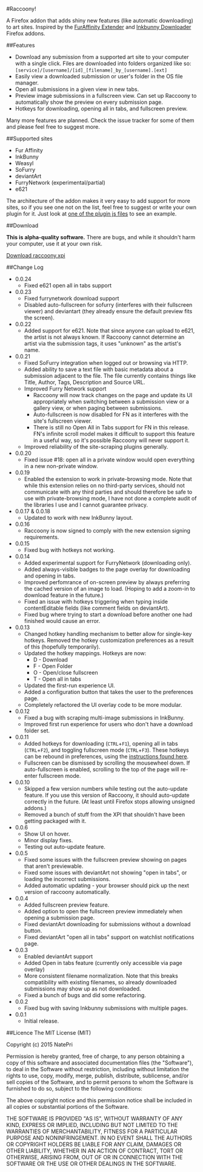 #Raccoony!

A Firefox addon that adds shiny new features (like automatic downloading) to art sites. Inspired by the [FurAffinity Extender](https://andrewneo.github.io/faextender/) and [Inkbunny Downloader](http://www.humbird0.com/#/addons/inkbunny_downloader) Firefox addons.

##Features

 * Download any submission from a supported art site to your computer with a single click.
   Files are downloaded into folders organized like so: 
   `[service]/[username]/[id]_[filename]_by_[username].[ext]`
 * Easily view a downloaded submission or user's folder in the OS file manager.
 * Open all submissions in a given view in new tabs.
 * Preview image submissions in a fullscreen view. Can set up Raccoony to automatically show the preview on every submission page.
 * Hotkeys for downloading, opening all in tabs, and fullscreen preview.

Many more features are planned. Check the issue tracker for some of them and please feel
free to suggest more.

##Supported sites

 * Fur Affinity
 * InkBunny
 * Weasyl
 * SoFurry
 * deviantArt
 * FurryNetwork (experimental/partial)
 * e621

The architecture of the addon makes it very easy to add support for more sites, 
so if you see one not on the list, feel free to suggest or write your own plugin
for it. Just look at [one of the plugin js files](https://github.com/NatePri/Raccoony/blob/master/data/plugins/weasyl.js) 
to see an example.

##Download

**This is alpha-quality software.** There are bugs, and while it shouldn't harm your computer, use it at your own risk.

[Download raccoony.xpi](https://github.com/NatePri/Raccoony/raw/master/dist/raccoony.xpi)

##Change Log

* 0.0.24
    - Fixed e621 open all in tabs support
* 0.0.23
    - Fixed furrynetwork download support
    - Disabled auto-fullscreen for sofurry (interferes with their fullscreen viewer) and deviantart (they already ensure the default preview fits the screen).
* 0.0.22
    - Added support for e621. Note that since anyone can upload to e621, the artist is not always known. If Raccoony cannot determine an artist via the submission tags, it uses "unknown" as the artist's name.
* 0.0.21
    - Fixed SoFurry integration when logged out or browsing via HTTP.
    - Added ability to save a text file with basic metadata about a submission adjacent to the file. The file currently contains things like Title, Author, Tags, Description and Source URL.
    - Improved Furry Network support
        - Raccoony will now track changes on the page and update its UI appropriately when switching between a submission view or a gallery view, or when paging between submissions.
        - Auto-fullscreen is now disabled for FN as it interferes with the site's fullscreen viewer.
        - There is still no Open All in Tabs support for FN in this release. FN's infinite scroll model makes it difficult to support this feature in a useful way, so it's possible Raccoony will never support it. 
    - Improved reliability of the site-scraping plugins generally.
* 0.0.20
    - Fixed issue #18: open all in a private window would open everything in a new non-private window.
* 0.0.19
    - Enabled the extension to work in private-browsing mode. Note that while this extension relies on no third-party services, 
      should not communicate with any third parties and should therefore be safe to use with private-browsing mode, 
      I have not done a complete audit of the libraries I use and I cannot guarantee privacy.
* 0.0.17 & 0.0.18
    - Updated to work with new InkBunny layout.
* 0.0.16
    - Raccoony is now signed to comply with the new extension signing requirements. 
* 0.0.15
    - Fixed bug with hotkeys not working.
* 0.0.14
    - Added experimental support for FurryNetwork (downloading only).
    - Added always-visible badges to the page overlay for downloading and opening in tabs.
    - Improved perfomrance of on-screen preview by always preferring the cached version of an image to load. (Hoping to add a zoom-in to download feature in the future.)
    - Fixed an issue with hotkeys triggering when typing inside contentEditable fields (like comment fields on deviantArt).
    - Fixed bug where trying to start a download before another one had finished would cause an error.
* 0.0.13
    - Changed hotkey handling mechanism to better allow for single-key hotkeys. Removed the hotkey customization preferences as a result of this (hopefully temporarily). 
    - Updated the hotkey mappings. Hotkeys are now:
        - D - Download
        - F - Open Folder
        - O - Open/close fullscreen
        - T - Open all in tabs
    - Updated the first-run experience UI.
    - Added a configuration button that takes the user to the preferences page.
    - Completely refactored the UI overlay code to be more modular.
* 0.0.12
    - Fixed a bug with scraping multi-image submissions in InkBunny.
    - Improved first run experience for users who don't have a download folder set.
* 0.0.11
    - Added hotkeys for downloading (`CTRL`+`F1`), opening all in tabs (`CTRL`+`F2`), and toggling fullscreen mode (`CTRL`+`F3`). These hotkeys can be rebound in preferences, using the [instructions found here](https://developer.mozilla.org/en-US/Add-ons/SDK/High-Level_APIs/hotkeys#Hotkey%28options%29).
    - Fullscreen can be dismissed by scrolling the mousewheel down. If auto-fullscreen is enabled, scrolling to the top of the page will re-enter fullscreen mode.
* 0.0.10
    - Skipped a few version numbers while testing out the auto-update feature. 
      If you use this version of Raccoony, it should auto-update correctly in the future.
      (At least until Firefox stops allowing unsigned addons.)
    - Removed a bunch of stuff from the XPI that shouldn't have been getting packaged with it.
* 0.0.6
    - Show UI on hover.
    - Minor display fixes.
    - Testing out auto-update feature.
* 0.0.5
    - Fixed some issues with the fullscreen preview showing on pages that aren't previewable.
    - Fixed some issues with deviantArt not showing "open in tabs", or loading the incorrect submissions.
    - Added automatic updating - your browser should pick up the next version of raccoony automatically.
* 0.0.4
    - Added fullscreen preview feature.
    - Added option to open the fullscreen preview immediately when opening a submission page.
    - Fixed deviantArt downloading for submissions without a download button.
    - Fixed deviantArt "open all in tabs" support on watchlist notifications page.
* 0.0.3
    - Enabled deviantArt support
    - Added Open in tabs feature (currently only accessible via page overlay)
    - More consistent filename normalization. Note that this breaks compatibility
      with existing filenames, so already downloaded submissions may show up as
      not downloaded.
    - Fixed a bunch of bugs and did some refactoring.
* 0.0.2
    - Fixed bug with saving Inkbunny submissions with multiple pages.
* 0.0.1
    - Initial release.

##Licence
The MIT License (MIT)

Copyright (c) 2015 NatePri

Permission is hereby granted, free of charge, to any person obtaining a copy
of this software and associated documentation files (the "Software"), to deal
in the Software without restriction, including without limitation the rights
to use, copy, modify, merge, publish, distribute, sublicense, and/or sell
copies of the Software, and to permit persons to whom the Software is
furnished to do so, subject to the following conditions:

The above copyright notice and this permission notice shall be included in
all copies or substantial portions of the Software.

THE SOFTWARE IS PROVIDED "AS IS", WITHOUT WARRANTY OF ANY KIND, EXPRESS OR
IMPLIED, INCLUDING BUT NOT LIMITED TO THE WARRANTIES OF MERCHANTABILITY,
FITNESS FOR A PARTICULAR PURPOSE AND NONINFRINGEMENT. IN NO EVENT SHALL THE
AUTHORS OR COPYRIGHT HOLDERS BE LIABLE FOR ANY CLAIM, DAMAGES OR OTHER
LIABILITY, WHETHER IN AN ACTION OF CONTRACT, TORT OR OTHERWISE, ARISING FROM,
OUT OF OR IN CONNECTION WITH THE SOFTWARE OR THE USE OR OTHER DEALINGS IN
THE SOFTWARE.
